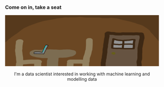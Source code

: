 <h3>Come on in, take a seat</h3>

<div align="center">
    <img src="/assets/top_banner_house.png" alt="house with a computer on a table with two seats"/>
    <p>I'm a data scientist interested in working with machine learning and modelling data</p>
</div>